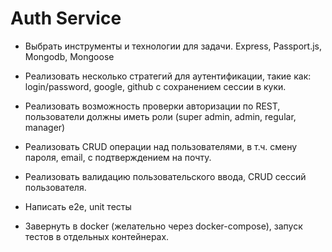 # Auth Service

+ Выбрать инструменты и технологии для задачи.
Express, Passport.js, Mongodb, Mongoose

+ Реализовать несколько стратегий для аутентификации, такие как:
login/password, google, github с сохранением сессии в куки.

+ Реализовать возможность проверки авторизации по REST,
пользователи должны иметь роли (super admin, admin, regular, manager)

+ Реализовать CRUD операции над пользователями, в т.ч. смену пароля, email, c подтверждением на почту.

+ Реализовать валидацию пользовательского ввода, CRUD сессий пользователя.

+ Написать e2e, unit тесты

+ Завернуть в docker (желательно через docker-compose), запуск тестов в отдельных контейнерах.